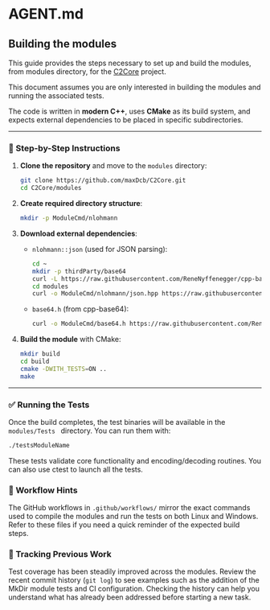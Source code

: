 # AGENT.md

## Building the modules

This guide provides the steps necessary to set up and build the modules, from modules directory, for the [C2Core](https://github.com/maxDcb/C2Core) project.

This document assumes you are only interested in building the modules and running the associated tests. 

The code is written in **modern C++**, uses **CMake** as its build system, and expects external dependencies to be placed in specific subdirectories.

---

### 📁 Step-by-Step Instructions

1. **Clone the repository** and move to the `modules` directory:

   ```bash
   git clone https://github.com/maxDcb/C2Core.git
   cd C2Core/modules
   ```

2. **Create required directory structure**:

   ```bash
   mkdir -p ModuleCmd/nlohmann
   ```

3. **Download external dependencies**:

   * `nlohmann::json` (used for JSON parsing):

     ```bash
     cd ~
     mkdir -p thirdParty/base64
     curl -L https://raw.githubusercontent.com/ReneNyffenegger/cpp-base64/82147d6d89636217b870f54ec07ddd3e544d5f69/base64.cpp -o thirdParty/base64/base64.cpp
     cd modules
     curl -o ModuleCmd/nlohmann/json.hpp https://raw.githubusercontent.com/maxDcb/C2TeamServer/refs/heads/master/thirdParty/nlohmann/json.hpp
     ```

   * `base64.h` (from cpp-base64):

     ```bash
     curl -o ModuleCmd/base64.h https://raw.githubusercontent.com/ReneNyffenegger/cpp-base64/82147d6d89636217b870f54ec07ddd3e544d5f69/base64.h
     ```

4. **Build the module** with CMake:

   ```bash
   mkdir build
   cd build
   cmake -DWITH_TESTS=ON ..
   make
   ```

---

### ✅ Running the Tests

Once the build completes, the test binaries will be available in the `modules/Tests ` directory. You can run them with:

```bash
./testsModuleName
```

These tests validate core functionality and encoding/decoding routines. You can also use ctest to launch all the tests.

### 🚀 Workflow Hints

The GitHub workflows in `.github/workflows/` mirror the exact commands used to
compile the modules and run the tests on both Linux and Windows. Refer to these
files if you need a quick reminder of the expected build steps.

### 📜 Tracking Previous Work

Test coverage has been steadily improved across the modules. Review the recent
commit history (`git log`) to see examples such as the addition of the MkDir
module tests and CI configuration. Checking the history can help you understand
what has already been addressed before starting a new task.


